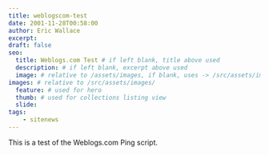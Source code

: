 ```yaml
---
title: weblogscom-test
date: 2001-11-28T00:58:00
author: Eric Wallace
excerpt:
draft: false
seo:
  title: Weblogs.com Test # if left blank, title above used
  description: # if left blank, excerpt above used
  image: # relative to /assets/images, if blank, uses -> /src/assets/images/meta/default.png
images: # relative to /src/assets/images/
  feature: # used for hero
  thumb: # used for collections listing view
  slide:
tags:
    - sitenews
---
```


This is a test of the Weblogs.com Ping script.
